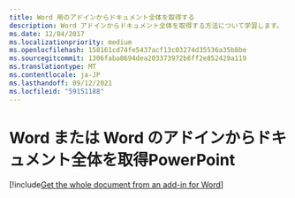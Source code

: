 ```yaml
---
title: Word 用のアドインからドキュメント全体を取得する
description: Word アドインからドキュメント全体を取得する方法について学習します。
ms.date: 12/04/2017
ms.localizationpriority: medium
ms.openlocfilehash: 158161cd74fe5437acf13c03274d35536a35b8be
ms.sourcegitcommit: 1306faba8694dea203373972b6ff2e852429a119
ms.translationtype: MT
ms.contentlocale: ja-JP
ms.lasthandoff: 09/12/2021
ms.locfileid: "59151188"
---
```

# <a name="get-the-whole-document-from-an-add-in-for-word-or-powerpoint"></a>Word または Word のアドインからドキュメント全体を取得PowerPoint

[!include[Get the whole document from an add-in for Word](../includes/file-get-the-whole-document-from-an-add-in-for-powerpoint-or-word.md)]
